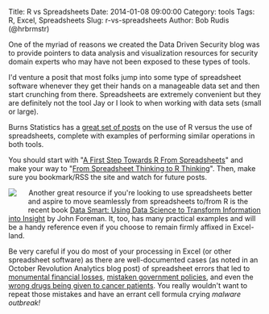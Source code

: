 Title: R vs Spreadsheets
Date: 2014-01-08 09:00:00
Category: tools
Tags: R, Excel, Spreadsheets
Slug: r-vs-spreadsheets
Author: Bob Rudis (@hrbrmstr)

One of the myriad of reasons we created the Data Driven Security blog was to provide pointers to data analysis and visualization resources for security domain experts who may have not been exposed to these types of tools. 

I'd venture a posit that most folks jump into some type of spreadsheet software whenever they get their hands on a manageable data set and then start crunching from there. Spreadsheets are extremely convenient but they are definitely not the tool Jay or I look to when working with data sets (small or large).

Burns Statistics has a [great set of posts](http://www.burns-stat.com/tag/r-versus-spreadsheet/) on the use of R versus the use of spreadsheets, complete with examples of performing similar operations in both tools.

You should start with "[A First Step Towards R From Spreadsheets](http://www.burns-stat.com/first-step-towards-r-spreadsheets/)" and make your way to "[From Spreadsheet Thinking to R Thinking](http://www.burns-stat.com/spreadsheet-r-vector/)". Then, make sure you bookmark/RSS the site and watch for future posts.

<a href="http://www.amazon.com/gp/product/111866146X/ref=as_li_ss_il?ie=UTF8&camp=1789&creative=390957&creativeASIN=111866146X&linkCode=as2&tag=rudisdotnet-20"><img align="left" style="padding-right:20px;padding-bottom:20px" border="0" src="http://ws-na.amazon-adsystem.com/widgets/q?_encoding=UTF8&ASIN=111866146X&Format=_SL160_&ID=AsinImage&MarketPlace=US&ServiceVersion=20070822&WS=1&tag=rudisdotnet-20" ></a><img src="http://ir-na.amazon-adsystem.com/e/ir?t=rudisdotnet-20&l=as2&o=1&a=111866146X" width="1" height="1" border="0" alt="" style="border:none !important; margin:0px !important;" />Another great resource if you're looking to  use spreadsheets better and aspire to move seamlessly from spreadsheets to/from R is the recent book [Data Smart: Using Data Science to Transform Information into Insight](http://www.wiley.com/WileyCDA/WileyTitle/productCd-111866146X.html) by John Foreman. It, too, has many practical examples and will be a handy reference even if you choose to remain firmly affixed in Excel-land.

Be very careful if you do most of your processing in Excel (or other spreadsheet software) as there are well-documented cases (as noted in an October Revolution Analytics blog post) of spreadsheet errors that led to <a href="http://blog.revolutionanalytics.com/2013/02/did-an-excel-error-bring-down-the-london-whale.html">monumental financial losses</a>, <a href="http://blog.revolutionanalytics.com/2013/04/more-reasons-not-to-use-excel-for-modeling.html">mistaken government policies</a>, and even the <a href="http://blog.revolutionanalytics.com/2011/07/nyt-on-the-importance-of-reproducible-research.html">wrong drugs being given to cancer patients</a>. You really wouldn't want to repeat those mistakes and have an errant cell formula crying *malware outbreak!*
